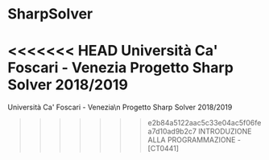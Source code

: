 # SharpSolver
<<<<<<< HEAD
    Università Ca' Foscari - Venezia
     Progetto Sharp Solver 2018/2019
=======
Università Ca' Foscari - Venezia\n
Progetto Sharp Solver 2018/2019
>>>>>>> e2b84a5122aac5c33e04ac5f06fea7d10ad9b2c7
INTRODUZIONE ALLA PROGRAMMAZIONE - [CT0441]
